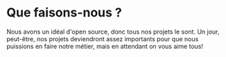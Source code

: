 # Que faisons-nous ?

Nous avons un idéal d'open source, donc tous nos projets le sont. Un jour, peut-être, nos projets deviendront assez importants pour que nous puissions en faire notre métier, mais en attendant on vous aime tous!
